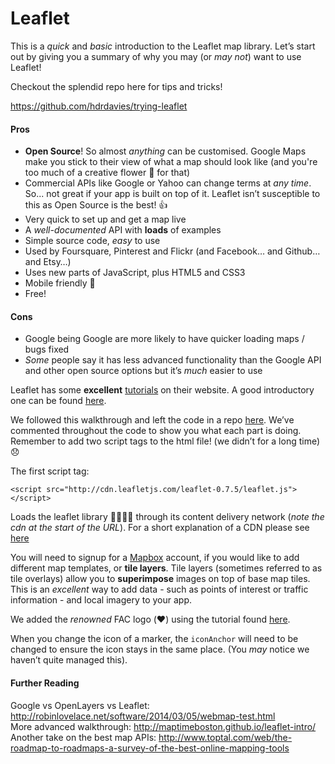 # Leaflet

This is a _quick_ and _basic_ introduction to the Leaflet map library. Let’s start out by giving you a summary of why you may (or _may not_) want to use Leaflet!

Checkout the splendid repo here for tips and tricks!

https://github.com/hdrdavies/trying-leaflet

#### Pros
* __Open Source__! So almost _anything_ can be customised. Google Maps make you stick to their view of what a map should look like (and you're too much of a creative flower :hibiscus: for that)
* Commercial APIs like Google or Yahoo can change terms at _any time_. So... not great if your app is built on top of it. Leaflet isn’t susceptible to this as Open Source is the best! :+1:
* Very quick to set up and get a map live
* A _well-documented_ API with __loads__ of examples
* Simple source code, _easy_ to use
* Used by Foursquare, Pinterest and Flickr (and Facebook… and Github… and Etsy…)
* Uses new parts of JavaScript, plus HTML5 and CSS3
* Mobile friendly :iphone:
* Free!

#### Cons
* Google being Google are more likely to have quicker loading maps / bugs fixed
* _Some_ people say it has less advanced functionality than the Google API and other open source options but it’s _much_ easier to use

Leaflet has some __excellent__ [tutorials](http://leafletjs.com/examples.html) on their website. A good introductory one can be found [here](http://leafletjs.com/examples/quick-start.html).  

We followed this walkthrough and left the code in a repo [here](https://github.com/hdrdavies/trying-leaflet). We’ve commented throughout the code to show you what each part is doing. Remember to add two script tags to the html file! (we didn’t for a long time) :disappointed:  

The first script tag:

```
<script src="http://cdn.leafletjs.com/leaflet-0.7.5/leaflet.js"></script>
```

Loads the leaflet library :closed_book::green_book::blue_book::orange_book: through its content delivery network (_note the cdn at the start of the URL_). For a short explanation of a CDN please see [here](http://www.webopedia.com/TERM/C/CDN.html)

You will need to signup for a [Mapbox](https://www.mapbox.com/) account, if you would like to add different map templates, or __tile layers__. Tile layers (sometimes referred to as tile overlays) allow you to __superimpose__ images on top of base map tiles. This is an _excellent_ way to add data - such as points of interest or traffic information - and local imagery to your app.  

We added the _renowned_ FAC logo (:heart:) using the tutorial found [here](http://leafletjs.com/examples/custom-icons.html).

When you change the icon of a marker, the ```iconAnchor``` will need to be changed to ensure the icon stays in the same place. (You _may_ notice we haven’t quite managed this).

#### Further Reading

Google vs OpenLayers vs Leaflet: http://robinlovelace.net/software/2014/03/05/webmap-test.html  
More advanced walkthrough:
http://maptimeboston.github.io/leaflet-intro/  
Another take on the best map APIs:
http://www.toptal.com/web/the-roadmap-to-roadmaps-a-survey-of-the-best-online-mapping-tools  
